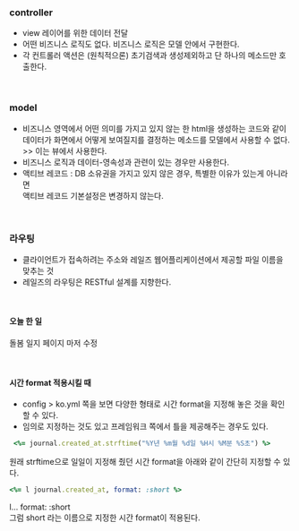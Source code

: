 ### controller
- view 레이어를 위한 데이터 전달 
- 어떤 비즈니스 로직도 없다. 비즈니스 로직은 모델 안에서 구현한다. 
- 각 컨트롤러 액션은 (원칙적으론) 초기검색과 생성제외하고 단 하나의 메소드만 호출한다. 

<br>

### model 
- 비즈니스 영역에서 어떤 의미를 가지고 있지 않는 한 html을 생성하는 코드와 같이 <br>
데이터가 화면에서 어떻게 보여질지를 결정하는 메소드를 모델에서 사용할 수 없다. >> 이는 뷰에서 사용한다. 
- 비즈니스 로직과 데이터-영속성과 관련이 있는 경우만 사용한다. 
- 액티브 레코드 : DB 소유권을 가지고 있지 않은 경우, 특별한 이유가 있는게 아니라면 <br>
 액티브 레코드 기본설정은 변경하지 않는다. 

<br>

### 라우팅

- 클라이언트가 접속하려는 주소와 레일즈 웹어플리케이션에서 제공할 파일 이름을 맞추는 것
- 레일즈의 라우팅은 RESTful 설계를 지향한다. 

<br>

#### 오늘 한 일 
돌봄 일지 페이지 마저 수정 

<br>

#### 시간 format 적용시킬 때 
- config > ko.yml 쪽을 보면 다양한 형태로 시간 format을 지정해 놓은 것을 확인할 수 있다. 
- 임의로 지정하는 것도 있고 프레임워크 쪽에서 틀을 제공해주는 경우도 있다. 

```ruby
 <%= journal.created_at.strftime("%Y년 %m월 %d일 %H시 %M분 %S초") %>
```

원래 strftime으로 일일이 지정해 줬던 시간 format을 아래와 같이 간단히 지정할 수 있다. 

```ruby
<%= l journal.created_at, format: :short %>
```
l... format: :short
<br>
그럼 short 라는 이름으로 지정한 시간 format이 적용된다. 

